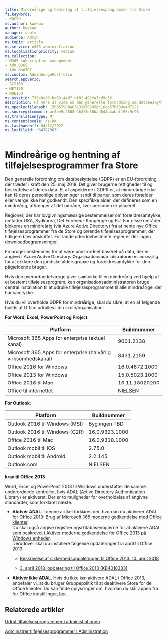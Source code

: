 ```yaml
---
title: Mindreårige og hentning af tilføjelsesprogrammer fra Store
f1.keywords:
- NOCSH
ms.author: kwekua
author: kwekua
manager: scotv
audience: Admin
ms.topic: article
ms.service: o365-administration
ms.localizationpriority: medium
ms.collection:
- M365-subscription-management
- Adm_O365
- Adm_NonTOC
ms.custom: AdminSurgePortfolio
search.appverid:
- BCS160
- MET150
- MOE150
ms.assetid: 737e8c86-be63-44d7-bf02-492fa7cd9c3f
description: Få mere at vide om den generelle forordning om databeskyttelse (GDPR), der styrer mindreåriges personlige data.
ms.openlocfilehash: 15b35798ba03132b35285dc16ce57b139e4d7222
ms.sourcegitcommit: ac0ae5c2888e2b323e36bad041a4abef196c9c96
ms.translationtype: MT
ms.contentlocale: da-DK
ms.lasthandoff: 04/12/2022
ms.locfileid: "64782363"
---
```

# <a name="minors-and-acquiring-add-ins-from-the-store"></a>Mindreårige og hentning af tilføjelsesprogrammer fra Store

Den generelle forordning om databeskyttelse (GDPR) er en EU-forordning, der træder i kraft den 25. maj 2018. Det giver brugerne rettigheder til og beskyttelse af deres data. Et af aspekterne i GDPR er, at mindreårige ikke kan få deres personlige oplysninger sendt til parter, som deres forælder eller værge ikke har godkendt. Den specifikke alder, der defineres som en mindreårig, afhænger af det område, hvor personen er placeret.

Regioner, der har lovgivningsmæssige bestemmelser om forældresamtykke, omfatter USA, Sydkorea, Det Forenede Kongerige og EU. For disse områder blokeres en mindreårig (via Azure Active Directory) fra at hente nye Office tilføjelsesprogrammer fra de Store og kørende tilføjelsesprogrammer, der tidligere blev anskaffet. For lande uden lovbestemte regler er der ingen downloadbegrænsninger.

En bruger bestemmes for at være underordnet baseret på data, der er angivet i Azure Active Directory. Organisationsadministratoren er ansvarlig for at erklære den juridiske aldersgruppe og forældresamtykke for den pågældende bruger.

Hvis den overordnede/værge giver samtykke til en mindreårig ved hjælp af et bestemt tilføjelsesprogram, kan organisationsadministratoren bruge central installation til at udrulle tilføjelsesprogrammet til alle mindreårige, der har samtykke.

Hvis du vil overholde GDPR for mindreårige, skal du sikre, at en af følgende builds af Office udrulles i din skole/organisation.

 **For Word, Excel, PowerPoint og Project**:

|Platform|Buildnummer|
|---|---|
|Microsoft 365 Apps for enterprise (aktuel kanal)|9001.2138|
|Microsoft 365 Apps for enterprise (halvårlig virksomhedskanal)|8431.2159|
|Office 2016 for Windows|16.0.4672.1000|
|Office 2013 for Windows|15.0.5023.1000|
|Office 2016 til Mac|16.11.18020200|
|Office til internettet|NIELSEN|

 **For Outlook**:

|Platform|Buildnummer|
|---|---|
|Outlook 2016 til Windows (MSI)|Byg ingen TBD|
|Outlook 2016 til Windows (C2R)|16.0.9323.1000|
|Office 2016 til Mac|16.0.9318.1000|
|Outlook mobil til iOS|2.75.0|
|Outlook mobil til Android|2.2.145|
|Outlook.com|NIELSEN|

 **krav til Office 2013**

Word, Excel og PowerPoint 2013 til Windows understøtter de samme underordnede kontroller, hvis ADAL (Active Directory Authentication Library) er aktiveret. Der er to muligheder for overholdelse af angivne standarder, som forklaret næste.

- **Aktivér ADAL**. I denne artikel forklares det, hvordan du aktiverer ADAL for Office 2013: [Brug af Microsoft 365 moderne godkendelse med Office klienter](../../enterprise/modern-auth-for-office-2013-and-2016.md).<br/>Du skal også angive registreringsdatabasenøglerne for at aktivere ADAL som beskrevet i [Aktivér moderne godkendelse for Office 2013 på Windows enheder](../security-and-compliance/enable-modern-authentication.md).<br/>Derudover skal du installere følgende opdateringer fra april til Office 2013:

  - [Beskrivelse af sikkerhedsopdateringen til Office 2013: 10. april 2018](https://support.microsoft.com/help/4018330/description-of-the-security-update-for-office-2013-april-10-2018)

  - [3. april 2018, opdatering til Office 2013 (KB4018333)](https://support.microsoft.com/help/4018333/april-3-2018-update-for-office-2013-kb4018333)

- **Aktivér ikke ADAL**. Hvis du ikke kan aktivere ADAL i Office 2013, anbefaler vi, at du bruger Gruppepolitik til at deaktivere Store for de Office klienter. Du kan finde oplysninger om, hvordan du slår appen fra for Office indstillinger[, her](/previous-versions/office/office-2013-resource-kit/cc178992(v=office.15)).

## <a name="related-articles"></a>Relaterede artikler

[Udrul tilføjelsesprogrammer i administrationen](./manage-deployment-of-add-ins.md)

[Administrer tilføjelsesprogrammer i Administration](./manage-addins-in-the-admin-center.md)
